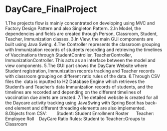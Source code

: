 # DayCare_FinalProject
1.The projects flow is mainly concentrated on developing using MVC and Factory Design Pattern and also Singleton Pattern.
2.In Model, the dependencies and fields are created through Person, Classroom, Student, Teacher, Immunization classes.
3.In View, the main GUI components are built using Java Swing.
4.The Controller represents the classroom grouping with Immunization records of students recording and retrieving the timelines of Vaccinations through StudentController, TeacherController, ImmunizationController. This acts as an interface between the model and view components.
5.The GUI part shows the DayCare Website where Student registration, Immunization records tracking and Teacher records with classroom grouping on different ratio rules of the data.
6.Through CSV files the  data is inputted to H2 Database Engine which retrieves the Student’s and Teacher’s data Immunization records of students, and the timelines are recorded and depending on the different timelines of vaccination due alerts are created.
7.The detailed website is created for all the Daycare activity tracking using JavaSwing with Spring Boot has back-end element and different threading elements are also implemented.
8.Objects from CSV:  
     Student: Student Enrollment Roster
     Teacher: Employee Roll
   DayCare Ratio Rules: Student to Teacher::Groups to Classroom
